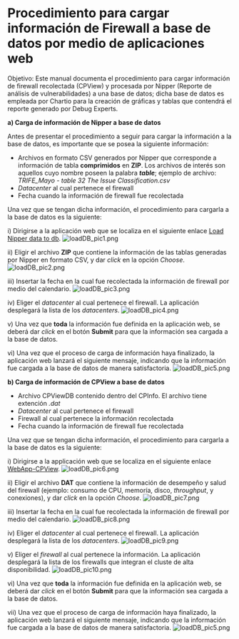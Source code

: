 # Procedimiento para cargar información de Firewall a base de datos por medio de aplicaciones web

Objetivo: Este manual documenta el procedimiento para cargar información de firewall recolectada (CPView) y procesada por Nipper (Reporte de análisis de vulnerabilidades) a una base de datos; dicha base de datos es empleada por Chartio para la creación de gráficas y tablas que contendrá el reporte generado por Debug Experts.

**a) Carga de información de Nipper a base de datos**

Antes de presentar el procedimiento a seguir para cargar la información a la base de datos, es importante que se posea la siguiente información:

   * Archivos en formato CSV generados por Nipper que corresponde a información de tabla __comprimidos__ en **ZIP**. Los archivos de interés son aquellos cuyo nombre poseen la palabra ***table***; ejemplo de archivo: *TRIFE_Mayo - table 32 The Issue Classification.csv*
   * *Datacenter* al cual pertenece el firewall
   * Fecha cuando la información de firewall fue recolectada

   Una vez que se tengan dicha información, el procedimiento para cargarla a la base de datos es la siguiente:

   i) Dirigirse a la aplicación web que se localiza en el siguiente enlace [Load Nipper data to db](https://doc.dexperts.com.mx:8123/loadnipper).
   ![loadDB_pic1.png](https://raw.githubusercontent.com/miguelDE/services-manual/master/manual/Images/loadDB_pic1.png)

   ii) Eligir el archivo **ZIP** que contiene la información de las tablas generadas por Nipper en formato CSV, y dar *click* en la opción *Choose*.
   ![loadDB_pic2.png](https://raw.githubusercontent.com/miguelDE/services-manual/master/manual/Images/loadDB_pic2.png)

   iii) Insertar la fecha en la cual fue recolectada la información de firewall por medio del calendario.
   ![loadDB_pic3.png](https://raw.githubusercontent.com/miguelDE/services-manual/master/manual/Images/loadDB_pic3.png)

   iv) Eliger el *datacenter* al cual pertenece el firewall. La aplicación desplegará la lista de los *datacenters*.
   ![loadDB_pic4.png](https://raw.githubusercontent.com/miguelDE/services-manual/master/manual/Images/loadDB_pic4.png)

   v) Una vez que **toda** la información fue definida en la aplicación web, se deberá dar *click* en el botón **Submit** para que la información sea cargada a la base de datos.

   vi) Una vez que el proceso de carga de información haya finalizado, la aplicación web lanzará el siguiente mensaje, indicando que la información fue cargada a la base de datos de manera satisfactoria.
![loadDB_pic5.png](https://raw.githubusercontent.com/miguelDE/services-manual/master/manual/Images/loadDB_pic5.png)

**b) Carga de información de CPView a base de datos**
   * Archivo CPViewDB contenido dentro del CPInfo. El archivo tiene extención *.dat*
   * *Datacenter* al cual pertenece el firewall
   * Firewall al cual pertenece la información recolectada
   * Fecha cuando la información de firewall fue recolectada

   Una vez que se tengan dicha información, el procedimiento para cargarla a la base de datos es la siguiente:

   i) Dirigirse a la applicación web que se localiza en el siguiente enlace [WebApp-CPView](http://172.16.0.225:6060).
   ![loadDB_pic6.png](https://raw.githubusercontent.com/miguelDE/services-manual/master/manual/Images/loadDB_pic6.png)

   ii) Eligir el archivo **DAT** que contiene la información de desempeño y salud del firewall (ejemplo: consumo de CPU, memoría, disco, *throughput*, y conexiones), y dar *click* en la opción *Choose*.
   ![loadDB_pic7.png](https://raw.githubusercontent.com/miguelDE/services-manual/master/manual/Images/loadDB_pic7.png)

   iii) Insertar la fecha en la cual fue recolectada la información de firewall por medio del calendario.
   ![loadDB_pic8.png](https://raw.githubusercontent.com/miguelDE/services-manual/master/manual/Images/loadDB_pic8.png)

   iv) Eliger el *datacenter* al cual pertenece el firewall. La aplicación desplegará la lista de los *datacenters*.
   ![loadDB_pic9.png](https://raw.githubusercontent.com/miguelDE/services-manual/master/manual/Images/loadDB_pic9.png)

   v) Eliger el *firewall* al cual pertenece la información. La aplicación desplegará la lista de los firewalls que integran el cluste de alta disponibilidad.
   ![loadDB_pic10.png](https://raw.githubusercontent.com/miguelDE/services-manual/master/manual/Images/loadDB_pic10.png)

   vi) Una vez que **toda** la información fue definida en la aplicación web, se deberá dar *click* en el botón **Submit** para que la información sea cargada a la base de datos.

   vii) Una vez que el proceso de carga de información haya finalizado, la aplicación web lanzará el siguiente mensaje, indicando que la información fue cargada a la base de datos de manera satisfactoria.
![loadDB_pic5.png](https://raw.githubusercontent.com/miguelDE/services-manual/master/manual/Images/loadDB_pic5.png)
